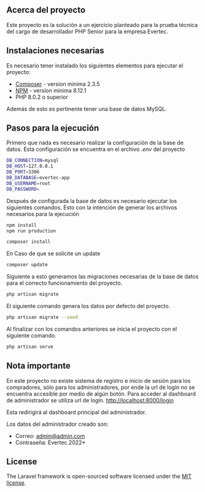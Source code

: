 ## Acerca del proyecto
 
Este proyecto es la solución a un ejercicio planteado para la prueba técnica del cargo de desarrollador PHP Senior para la empresa Evertec.
 
## Instalaciones necesarias
 
Es necesario tener instalado los siguientes elementos para ejecutar el proyecto:
 
- [Composer](https://getcomposer.org/download/) - version minima 2.3.5
- [NPM](https://nodejs.org/es/download/) - version minima 8.12.1
- PHP 8.0.2 o superior
 
Además de esto es pertinente tener una base de datos MySQL.
 
## Pasos para la ejecución
 
 
Primero que nada es necesario realizar la configuración de la base de datos.
Esta configuración se encuentra en el archivo *.env* del proyecto
 
```bash
DB_CONNECTION=mysql
DB_HOST=127.0.0.1
DB_PORT=3306
DB_DATABASE=evertec-app
DB_USERNAME=root
DB_PASSWORD=
```
 
Después de configurada la base de datos es necesario ejecutar los siguientes comandos.
Esto con la intención de generar los archivos necesarios para la ejecución
 
```bash
npm install
npm run production
```
 
```bash
composer install
```
 
En Caso de que se solicite un update
 
```bash
composer update
```
 
Siguiente a esto generamos las migraciones necesarias de la base de datos para el correcto funcionamiento del proyecto.
 
```bash
php artisan migrate
```
El siguiente comando genera los datos por defecto del proyecto.
 
```bash
php artisan migrate --seed
```
 
Al finalizar con los comandos anteriores se inicia el proyecto con el siguiente comando.
 
```bash
php artisan serve
```
 
## Nota importante
 
En este proyecto no existe sistema de registro e inicio de sesión para los compradores, sólo para los administradores, por ende la url de login no se encuentra accesible por medio de algún botón. Para acceder al dashboard de administrador se utiliza url de login.
[http://localhost:8000/login](http://localhost:8000/login)
 
Esta redirigirá al dashboard principal del administrador.
 
Los datos del administrador creado son:
- Correo: admin@admin.com
- Contraseña: Evertec.2022*
 
 
## License
 
The Laravel framework is open-sourced software licensed under the [MIT license](https://opensource.org/licenses/MIT).